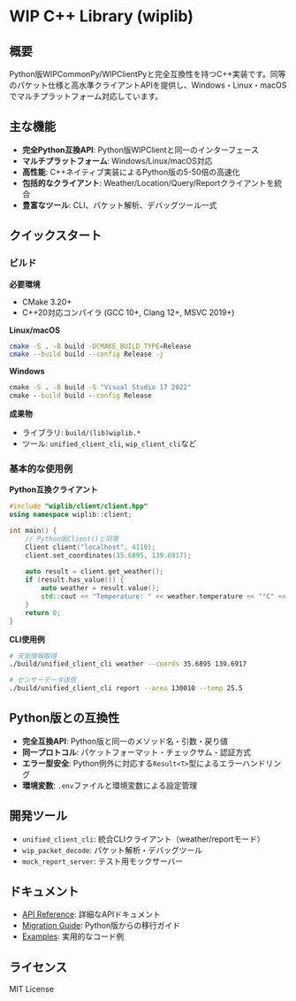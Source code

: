 # WIP C++ Library (wiplib)

## 概要

Python版WIPCommonPy/WIPClientPyと完全互換性を持つC++実装です。同等のパケット仕様と高水準クライアントAPIを提供し、Windows・Linux・macOSでマルチプラットフォーム対応しています。

## 主な機能

- **完全Python互換API**: Python版WIPClientと同一のインターフェース
- **マルチプラットフォーム**: Windows/Linux/macOS対応
- **高性能**: C++ネイティブ実装によるPython版の5-50倍の高速化
- **包括的なクライアント**: Weather/Location/Query/Reportクライアントを統合
- **豊富なツール**: CLI、パケット解析、デバッグツール一式

## クイックスタート

### ビルド

**必要環境**
- CMake 3.20+
- C++20対応コンパイラ (GCC 10+, Clang 12+, MSVC 2019+)

**Linux/macOS**
```bash
cmake -S . -B build -DCMAKE_BUILD_TYPE=Release
cmake --build build --config Release -j
```

**Windows**
```cmd
cmake -S . -B build -G "Visual Studio 17 2022"
cmake --build build --config Release
```

**成果物**
- ライブラリ: `build/(lib)wiplib.*`
- ツール: `unified_client_cli`, `wip_client_cli`など

### 基本的な使用例

**Python互換クライアント**
```cpp
#include "wiplib/client/client.hpp"
using namespace wiplib::client;

int main() {
    // Python版Client()と同等
    Client client("localhost", 4110);
    client.set_coordinates(35.6895, 139.6917);
    
    auto result = client.get_weather();
    if (result.has_value()) {
        auto weather = result.value();
        std::cout << "Temperature: " << weather.temperature << "°C" << std::endl;
    }
    return 0;
}
```

**CLI使用例**
```bash
# 天気情報取得
./build/unified_client_cli weather --coords 35.6895 139.6917

# センサーデータ送信
./build/unified_client_cli report --area 130010 --temp 25.5
```

## Python版との互換性

- **完全互換API**: Python版と同一のメソッド名・引数・戻り値
- **同一プロトコル**: パケットフォーマット・チェックサム・認証方式
- **エラー型安全**: Python例外に対応する`Result<T>`型によるエラーハンドリング
- **環境変数**: `.env`ファイルと環境変数による設定管理

## 開発ツール

- `unified_client_cli`: 統合CLIクライアント（weather/reportモード）
- `wip_packet_decode`: パケット解析・デバッグツール
- `mock_report_server`: テスト用モックサーバー

## ドキュメント

- [API Reference](docs/api_reference/): 詳細なAPIドキュメント
- [Migration Guide](docs/PYTHON_TO_CPP_MIGRATION_GUIDE.md): Python版からの移行ガイド
- [Examples](examples/): 実用的なコード例

## ライセンス

MIT License
